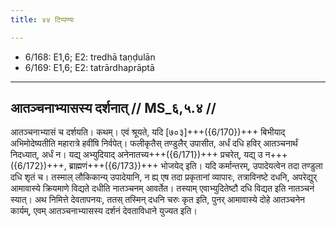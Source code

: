 ```yaml
---
title: ४४ टिप्पण्यः

---
```

- 6/168: E1,6; E2: tredhā taṇḍulān
- 6/169: E1,6; E2: tatrārdhaprāptā

____________________________________________


## आतञ्चनाभ्यासस्य दर्शनात् // MS_६,५.४ //

आतञ्चनाभ्यासं च दर्शयति। कथम्। एवं श्रूयते, यदि [७०३]+++({6/170})+++ बिभीयाद् अभिमोदेष्यतीति महारात्रे हवींषि निर्वपेत्। फलीकृतैस् तण्डुलैर् उपासीत, अर्धं दधि हविर् आतञ्चनार्थं निदध्यात्, अर्धं न। यद्य् अभ्युदियाद् अनेनातच्य+++({6/171})+++ प्रचरेत्, यद्य् उ न+++({6/172})+++, ब्राह्मणं+++({6/173})+++ भोजयेद् इति। यदि कर्मान्तरम्, उपादेयत्वेन तदा तण्डुला दधि शृतं च। तस्माल् लौकिकान्य् उपादेयानि, न ह्य् एष तदा प्रकृतानां व्यापारः, तत्राविनष्टे दधनि, अपरेद्युर् आमावास्ये क्रियमाणे विद्यते दधीति नातञ्चनम् आवर्तेत। तस्याम् एवाभ्युदितेष्टौ दधि विद्यत इति नातञ्चनं स्यात्। अथ निमित्ते देवतापनयः, ततस् तस्मिन् दधनि चरुः कृत इति, पुनर् आमावास्ये दोहे आतञ्चनेन कार्यम्, एवम् आतञ्चनाभ्यासस्य दर्शनं देवताविधाने युज्यत इति।